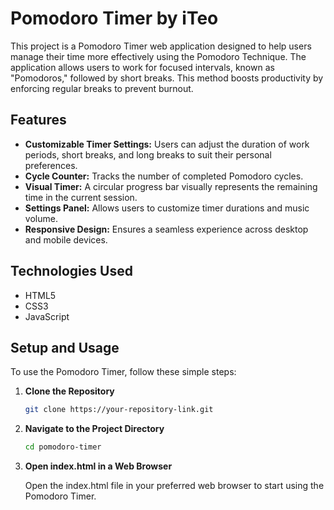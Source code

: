 # Pomodoro Timer by iTeo

This project is a Pomodoro Timer web application designed to help users manage their time more effectively using the Pomodoro Technique. The application allows users to work for focused intervals, known as "Pomodoros," followed by short breaks. This method boosts productivity by enforcing regular breaks to prevent burnout.

## Features

- **Customizable Timer Settings:** Users can adjust the duration of work periods, short breaks, and long breaks to suit their personal preferences.
- **Cycle Counter:** Tracks the number of completed Pomodoro cycles.
- **Visual Timer:** A circular progress bar visually represents the remaining time in the current session.
- **Settings Panel:** Allows users to customize timer durations and music volume.
- **Responsive Design:** Ensures a seamless experience across desktop and mobile devices.

## Technologies Used

- HTML5
- CSS3
- JavaScript

## Setup and Usage

To use the Pomodoro Timer, follow these simple steps:

1. **Clone the Repository**

   ```bash
   git clone https://your-repository-link.git

2. **Navigate to the Project Directory**
   ```bash
   cd pomodoro-timer
4. **Open index.html in a Web Browser**

   Open the index.html file in your preferred web browser to start using the Pomodoro Timer.